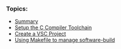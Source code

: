 <!-- docs/_sidebar.md -->
<h3>Topics: </h3>

* [Summary]($/_main.md)
* [Setup the C Compiler Toolchain]($/c_compiler_toolchain.md)
* [Create a VSC Project]($/c_vsc.md)
* [Using Makefile to manage software-build]($/c_make_file.md)
